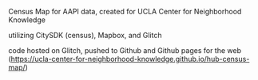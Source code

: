 Census Map for AAPI data, created for UCLA Center for Neighborhood Knowledge

utilizing CitySDK (census), Mapbox, and Glitch

code hosted on Glitch, pushed to Github and Github pages for the web 
(https://ucla-center-for-neighborhood-knowledge.github.io/hub-census-map/)
